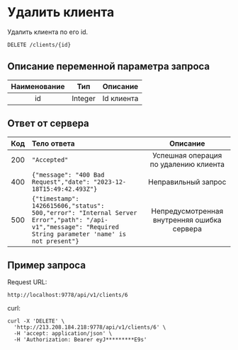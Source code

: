 # Удалить клиента
Удалить клиента по его id.
```
DELETE /clients/{id}
```
## Описание переменной параметра запроса
| Наименование |   Тип   |  Описание  |
|:------------:|:-------:|:----------:|
|      id      | Integer | Id клиента |

## Ответ от сервера
| Код | Тело ответа                                                                                                                                                   |                  Описание                   |
|:---:|:--------------------------------------------------------------------------------------------------------------------------------------------------------------|:-------------------------------------------:|
| 200 | ```"Accepted"```                                                                                                                                              |   Успешная операция по удалению клиента     |
| 400 | ```{"message": "400 Bad Request","date": "2023-12-18T15:49:42.493Z"}```                                                                                       |             Неправильный запрос             |
| 500 | ```{"timestamp": 1426615606,"status": 500,"error": "Internal Server Error","path": "/api-v1","message": "Required String parameter 'name' is not present"}``` | Непредусмотренная внутренняя ошибка сервера |
## Пример запроса
Request URL:
```
http://localhost:9778/api/v1/clients/6
```
curl:
```
curl -X 'DELETE' \
  'http://213.208.184.218:9778/api/v1/clients/6' \
  -H 'accept: application/json' \
  -H 'Authorization: Bearer eyJ*********E9s'
```